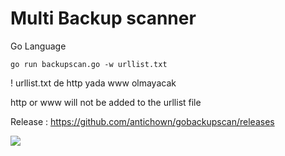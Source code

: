 # Multi Backup scanner
Go Language

```
go run backupscan.go -w urllist.txt

```
! urllist.txt de http yada www olmayacak 

http or www will not be added to the urllist file

Release : https://github.com/antichown/gobackupscan/releases

<img src="https://raw.githubusercontent.com/antichown/gobackupscan/master/mmm.png">

